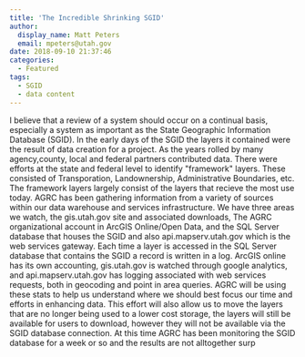 ```yaml
---
title: 'The Incredible Shrinking SGID'
author:
  display_name: Matt Peters
  email: mpeters@utah.gov
date: 2018-09-10 21:37:46
categories:
  - Featured
tags:
  - SGID
  - data content
---
```


I believe that a review of a system should occur on a continual basis, especially a system as important as the State Geographic Information Database (SGID). In the early days of the SGID the layers it contained were the result of data creation for a project.  As the years rolled by many  agency,county, local and federal partners contributed data.  There were efforts at the state and federal level to identify "framework" layers.  These consisted of Transporation, Landownership, Administrative Boundaries, etc.  The framework layers largely consist of the layers that recieve the most use today.  AGRC has been gathering information from a variety of sources within our data warehouse and services infrastructure.  We have three areas we watch,  the gis.utah.gov site and associated downloads, The AGRC organizational account in ArcGIS Online/Open Data, and the SQL Server database that houses the SGID and also api.mapserv.utah.gov which is the web services gateway. Each time a layer is accessed in the SQL Server database that contains the SGID a record is written in a log. ArcGIS online has its own accounting, gis.utah.gov is watched through google analytics, and api.mapserv.utah.gov has logging associated with web services requests, both in geocoding and point in area queries. 
AGRC will be using these stats to help us understand where we should best focus our time and efforts in enhancing data.  This effort will also allow us to move the layers that are no longer being used to a lower cost storage, the layers will still be available for users to download, however they will not be available via the SGID database connection.  At this time AGRC has been monitoring the SGID database for a week or so and the results are not alltogether surp
